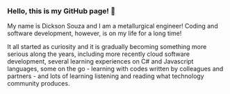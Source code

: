 ### Hello, this is my GitHub page! 👋

My name is Dickson Souza and I am a metallurgical engineer! Coding and software development, however, is on my life for a long time!

It all started as curiosity and it is gradually becoming something more serious along the years, including more recently cloud software development, several learning experiences on C# and Javascript languages, some on the go - learning with codes written by colleagues and partners - and lots of learning listening and reading what technology community produces.

<!--
**disouzam/disouzam** is a ✨ _special_ ✨ repository because its `README.md` (this file) appears on your GitHub profile.

Here are some ideas to get you started:

- 🔭 I’m currently working on ...
- 🌱 I’m currently learning ...
- 👯 I’m looking to collaborate on ...
- 🤔 I’m looking for help with ...
- 💬 Ask me about ...
- 📫 How to reach me: ...
- 😄 Pronouns: ...
- ⚡ Fun fact: ...
-->
